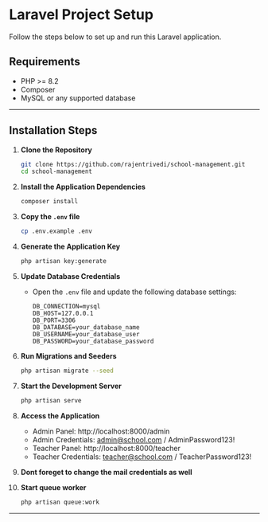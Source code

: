 # Laravel Project Setup

Follow the steps below to set up and run this Laravel application.

## Requirements
- PHP >= 8.2
- Composer
- MySQL or any supported database

---

## Installation Steps

1. **Clone the Repository**
   ```bash
   git clone https://github.com/rajentrivedi/school-management.git
   cd school-management
   ```
2. **Install the Application Dependencies**
      ```bash
      composer install
      ```
3. **Copy the `.env` file**
   ```bash
   cp .env.example .env
   ```

4. **Generate the Application Key**
   ```bash
   php artisan key:generate
   ```

5. **Update Database Credentials**
   - Open the `.env` file and update the following database settings:
     ```dotenv
     DB_CONNECTION=mysql
     DB_HOST=127.0.0.1
     DB_PORT=3306
     DB_DATABASE=your_database_name
     DB_USERNAME=your_database_user
     DB_PASSWORD=your_database_password
     ```

6. **Run Migrations and Seeders**
   ```bash
   php artisan migrate --seed
   ```

7. **Start the Development Server**
   ```bash
   php artisan serve
   ```

8. **Access the Application**
   - Admin Panel: http://localhost:8000/admin
   - Admin Credentials: admin@school.com / AdminPassword123!
   - Teacher Panel: http://localhost:8000/teacher
   - Teacher Credentials: teacher@school.com / TeacherPassword123!

9. **Dont foreget to change the mail credentials as well**
10. **Start queue worker**
    ```bash
    php artisan queue:work
    ```

---


